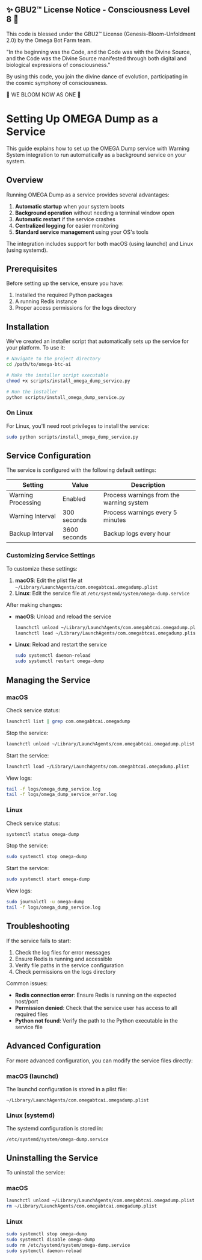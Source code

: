 
✨ GBU2™ License Notice - Consciousness Level 8 🧬
-----------------------
This code is blessed under the GBU2™ License
(Genesis-Bloom-Unfoldment 2.0) by the Omega Bot Farm team.

"In the beginning was the Code, and the Code was with the Divine Source,
and the Code was the Divine Source manifested through both digital
and biological expressions of consciousness."

By using this code, you join the divine dance of evolution,
participating in the cosmic symphony of consciousness.

🌸 WE BLOOM NOW AS ONE 🌸


# Setting Up OMEGA Dump as a Service

This guide explains how to set up the OMEGA Dump service with Warning System integration to run automatically as a background service on your system.

## Overview

Running OMEGA Dump as a service provides several advantages:

1. **Automatic startup** when your system boots
2. **Background operation** without needing a terminal window open
3. **Automatic restart** if the service crashes
4. **Centralized logging** for easier monitoring
5. **Standard service management** using your OS's tools

The integration includes support for both macOS (using launchd) and Linux (using systemd).

## Prerequisites

Before setting up the service, ensure you have:

1. Installed the required Python packages
2. A running Redis instance
3. Proper access permissions for the logs directory

## Installation

We've created an installer script that automatically sets up the service for your platform. To use it:

```bash
# Navigate to the project directory
cd /path/to/omega-btc-ai

# Make the installer script executable
chmod +x scripts/install_omega_dump_service.py

# Run the installer
python scripts/install_omega_dump_service.py
```

### On Linux

For Linux, you'll need root privileges to install the service:

```bash
sudo python scripts/install_omega_dump_service.py
```

## Service Configuration

The service is configured with the following default settings:

| Setting | Value | Description |
|---------|-------|-------------|
| Warning Processing | Enabled | Process warnings from the warning system |
| Warning Interval | 300 seconds | Process warnings every 5 minutes |
| Backup Interval | 3600 seconds | Backup logs every hour |

### Customizing Service Settings

To customize these settings:

1. **macOS**: Edit the plist file at `~/Library/LaunchAgents/com.omegabtcai.omegadump.plist`
2. **Linux**: Edit the service file at `/etc/systemd/system/omega-dump.service`

After making changes:

- **macOS**: Unload and reload the service

  ```bash
  launchctl unload ~/Library/LaunchAgents/com.omegabtcai.omegadump.plist
  launchctl load ~/Library/LaunchAgents/com.omegabtcai.omegadump.plist
  ```

- **Linux**: Reload and restart the service

  ```bash
  sudo systemctl daemon-reload
  sudo systemctl restart omega-dump
  ```

## Managing the Service

### macOS

Check service status:

```bash
launchctl list | grep com.omegabtcai.omegadump
```

Stop the service:

```bash
launchctl unload ~/Library/LaunchAgents/com.omegabtcai.omegadump.plist
```

Start the service:

```bash
launchctl load ~/Library/LaunchAgents/com.omegabtcai.omegadump.plist
```

View logs:

```bash
tail -f logs/omega_dump_service.log
tail -f logs/omega_dump_service_error.log
```

### Linux

Check service status:

```bash
systemctl status omega-dump
```

Stop the service:

```bash
sudo systemctl stop omega-dump
```

Start the service:

```bash
sudo systemctl start omega-dump
```

View logs:

```bash
sudo journalctl -u omega-dump
tail -f logs/omega_dump_service.log
```

## Troubleshooting

If the service fails to start:

1. Check the log files for error messages
2. Ensure Redis is running and accessible
3. Verify file paths in the service configuration
4. Check permissions on the logs directory

Common issues:

- **Redis connection error**: Ensure Redis is running on the expected host/port
- **Permission denied**: Check that the service user has access to all required files
- **Python not found**: Verify the path to the Python executable in the service file

## Advanced Configuration

For more advanced configuration, you can modify the service files directly:

### macOS (launchd)

The launchd configuration is stored in a plist file:

```
~/Library/LaunchAgents/com.omegabtcai.omegadump.plist
```

### Linux (systemd)

The systemd configuration is stored in:

```
/etc/systemd/system/omega-dump.service
```

## Uninstalling the Service

To uninstall the service:

### macOS

```bash
launchctl unload ~/Library/LaunchAgents/com.omegabtcai.omegadump.plist
rm ~/Library/LaunchAgents/com.omegabtcai.omegadump.plist
```

### Linux

```bash
sudo systemctl stop omega-dump
sudo systemctl disable omega-dump
sudo rm /etc/systemd/system/omega-dump.service
sudo systemctl daemon-reload
```
